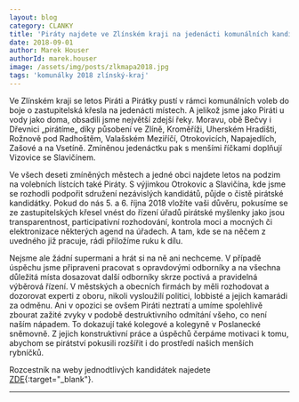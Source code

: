 ```yaml
---
layout: blog
category: CLANKY
title: 'Piráty najdete ve Zlínském kraji na jedenácti komunálních kandidátkách'
date: 2018-09-01
author: Marek Houser
authorId: marek.houser
image: /assets/img/posts/zlkmapa2018.jpg
tags: 'komunálky 2018 zlínský-kraj'
---
```

Ve Zlínském kraji se letos Piráti a Pirátky pustí v rámci komunálních voleb do boje o zastupitelská křesla na jedenácti místech. A jelikož jsme jako Piráti u vody jako doma, obsadili jsme největší zdejší řeky. Moravu, obě Bečvy i Dřevnici „pirátíme„ díky působení ve Zlíně, Kroměříži, Uherském Hradišti, Rožnově pod Radhoštěm, Valašském Meziříčí, Otrokovicích, Napajedlích, Zašové a na Vsetíně. Zmíněnou jedenáctku pak s menšími říčkami doplňují Vizovice se Slavičínem.

Ve všech deseti zmíněných městech a jedné obci najdete letos na podzim na volebních lístcích také Piráty. S výjimkou Otrokovic a Slavičína, kde jsme se rozhodli podpořit sdružení nezávislých kandidátů, půjde o čistě pirátské kandidátky. Pokud do nás 5. a 6. října 2018 vložíte vaši důvěru, pokusíme se ze zastupitelských křesel vnést do řízení úřadů pirátské myšlenky jako jsou transparentnost, participativní rozhodování, kontrola moci a mocných či elektronizace některých agend na úřadech. A tam, kde se na něčem z uvedného již pracuje, rádi přiložíme ruku k dílu.

Nejsme ale žádní supermani a hrát si na ně ani nechceme. V případě úspěchu jsme připraveni pracovat s opravdovými odborníky a na všechna důležitá místa dosazovat další odborníky skrze poctivá a pravidelná výběrová řízení. V městských a obecních firmách by měli rozhodovat a dozorovat experti z oboru, nikoli vysloužilí politici, lobbisté a jejich kamarádi za odměnu. Ani v opozici se ovšem Piráti neztratí a umíme spolehlivě zbourat zažité zvyky v podobě destruktivního odmítání všeho, co není naším nápadem. To dokazují také kolegové a kolegyně v Poslanecké sněmovně. Z jejich konstruktivní práce a úspěchů čerpáme motivaci k tomu, abychom se pirátství pokusili rozšířit i do prostředí našich menších rybníčků.

Rozcestník na weby jednodtlivých kandidátek najedete [ZDE](https://zlinsky.pirati.cz/volby-2018/komunalni/){:target="_blank"}.

- - -
